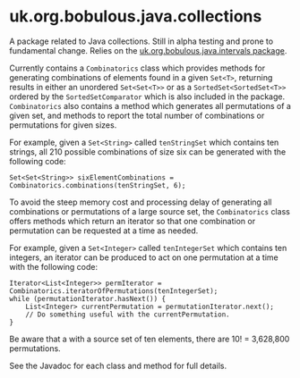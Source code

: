 # uk.org.bobulous.java.collections
A package related to Java collections. Still in alpha testing and prone to fundamental change. Relies on the [uk.org.bobulous.java.intervals package](https://github.com/Bobulous/uk.org.bobulous.java.intervals).

Currently contains a `Combinatorics` class which provides methods for generating combinations of elements found in a given `Set<T>`, returning results in either an unordered `Set<Set<T>>` or as a `SortedSet<SortedSet<T>>` ordered by the `SortedSetComparator` which is also included in the package. `Combinatorics` also contains a method which generates all permutations of a given set, and methods to report the total number of combinations or permutations for given sizes.

For example, given a `Set<String>` called `tenStringSet` which contains ten strings, all 210 possible combinations of size six can be generated with the following code:

    Set<Set<String>> sixElementCombinations = Combinatorics.combinations(tenStringSet, 6);

To avoid the steep memory cost and processing delay of generating all combinations or permutations of a large source set, the `Combinatorics` class offers methods which return an iterator so that one combination or permutation can be requested at a time as needed.

For example, given a `Set<Integer>` called `tenIntegerSet` which contains ten integers, an iterator can be produced to act on one permutation at a time with the following code:

    Iterator<List<Integer>> permIterator = Combinatorics.iteratorOfPermutations(tenIntegerSet);
    while (permutationIterator.hasNext()) {
        List<Integer> currentPermutation = permutationIterator.next();
        // Do something useful with the currentPermutation.
    }

Be aware that a with a source set of ten elements, there are 10! = 3,628,800 permutations.

See the Javadoc for each class and method for full details.
